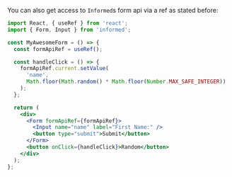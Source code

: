 You can also get access to `Informed`s form api via a ref as stated before:

<!-- STORY -->

```jsx
import React, { useRef } from 'react';
import { Form, Input } from 'informed';

const MyAwesomeForm = () => {
  const formApiRef = useRef();

  const handleClick = () => {
    formApiRef.current.setValue(
      'name',
      Math.floor(Math.random() * Math.floor(Number.MAX_SAFE_INTEGER))
    );
  };

  return (
    <div>
      <Form formApiRef={formApiRef}>
        <Input name="name" label="First Name:" />
        <button type="submit">Submit</button>
      </Form>
      <button onClick={handleClick}>Random</button>
    </div>
  );
};
```

<br />

